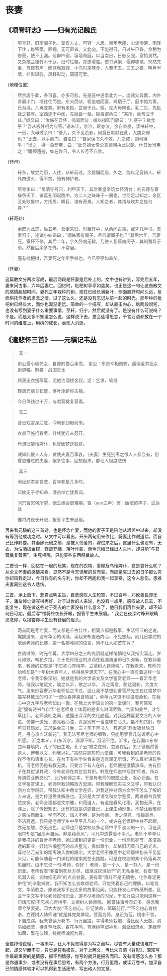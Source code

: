 # 丧妻

## 《项脊轩志》——归有光记魏氏

> 项脊轩，旧南阁子也。室仅方丈，可容一人居。百年老屋，尘泥渗漉，雨泽下注；每移案，顾视，无可置者。又北向，不能得日，日过午已昏。余稍为修葺，使不上漏。前辟四窗，垣墙周庭，以当南日，日影反照，室始洞然。又杂植兰桂竹木于庭，旧时栏楯，亦遂增胜。借书满架，偃仰啸歌，冥然兀坐，万籁有声；而庭堦寂寂，小鸟时来啄食，人至不去。三五之夜，明月半墙，桂影斑驳，风移影动，珊珊可爱。

（地理位置）

> 然余居于此，多可喜，亦多可悲。先是庭中通南北为一。迨诸父异爨，内外多置小门，墙往往而是。东犬西吠，客逾庖而宴，鸡栖于厅。庭中始为篱，已为墙，凡再变矣。家有老妪，尝居于此。妪，先大母婢也，乳二世，先妣抚之甚厚。室西连于中闺，先妣尝一至。妪每谓余曰：”某所，而母立于兹。”妪又曰：”汝姊在吾怀，呱呱而泣；娘以指叩门扉曰：‘儿寒乎？欲食乎？’吾从板外相为应答。”语未毕，余泣，妪亦泣。余自束发，读书轩中，一日，大母过余曰：”吾儿，久不见若影，何竟日默默在此，大类女郎也？”比去，以手阖门，自语曰：”吾家读书久不效，儿之成，则可待乎！”顷之，持一象笏至，曰：”此吾祖太常公宣德间执此以朝，他日汝当用之！”瞻顾遗迹，如在昨日，令人长号不自禁。

（怀母）

> 轩东，故尝为厨，人往，从轩前过。余扃牖而居，久之，能以足音辨人。轩凡四遭火，得不焚，殆有神护者。

> 项脊生曰：”蜀清守丹穴，利甲天下，其后秦皇帝筑女怀清台；刘玄德与曹操争天下，诸葛孔明起陇中。方二人之昧昧于一隅也，世何足以知之，余区区处败屋中，方扬眉、瞬目，谓有奇景。人知之者，其谓与坎井之蛙何异？”

（轩奇处）

> 余既为此志，后五年，吾妻来归，时至轩中，从余问古事，或凭几学书。吾妻归宁，述诸小妹语曰：”闻姊家有阁子，且何谓阁子也？”其后六年，吾妻死，室坏不修。其后二年，余久卧病无聊，乃使人复葺南阁子，其制稍异于前。然自后余多在外，不常居。

> 庭有枇杷树，吾妻死之年所手植也，今已亭亭如盖矣。

（怀妻）

这篇散文分两次写成，最后两段是怀妻是后补上的，文中也有讲到，写完后五年，妻来问古事，六年后妻亡。回忆时，枇杷树亭亭如盖矣。也正是这一句让这首散文的感情超越时间，妻死之年栽种的树，现在已经长满新叶，侧面直抒时间久远，反而烘托作者的思念之情，过了这么久，还是没有忘记从前一起的时光。那年种的枇杷树已经长大，而你也渐渐走远。简单的一个描写，却从直击内心，后两段很短，也没有写到妻子什么重要事情，至轩，归宁，然后就没有了。是没有什么可说吗？不是。而是太多不知道怎么说，这样说下去，更会徒增思念，千言万语都放在一个时间的维度上，用树的成长，表现人消逝。

## 《遣悲怀三首》——元稹记韦丛

> ​						其一
>
> 谢公最小偏怜女，自嫁黔娄百事乖。 谢公：东晋宰相谢安，最偏爱其侄女谢道韫。黔娄：战国贫士
>
> 顾我无衣搜荩箧，泥他沽酒拔金钗。泥：乞求，软缠
>
> 野蔬充膳甘长藿，落叶添薪仰古槐。
>
> 今日俸钱过十万，与君营奠复营斋。

> ​						其二
>
> 昔日戏言身后意，今朝都到眼前来。
>
> 衣裳已施行看尽，针线犹存未忍开。
>
> 尚想旧情怜婢仆，也曾因梦送钱财。
>
> 诚知此恨人人有，贫贱夫妻百事哀。（夫妻）生死别离之恨人人都会有，但曾患难过的夫妻，很多往事，回想起来，都让人极度悲伤

> ​						其三
>
> 闲坐悲君亦自悲，百年都是几多时。
>
> 邓攸无子寻知命，潘岳悼亡犹费词。
>
> 同穴窅冥何所望，他生缘会更难期。窅（yao三声）冥：幽暗的样子，遥远处
>
> 惟将终夜长开眼，报答平生未展眉。

再来看元稹的这三首诗，也是怀念亡妻，而他的妻子正是陪他从艰苦中过来，却没有等到他成功之时。从文中可以看出，开头两句用来作比，将妻比作谢道韫，而自己比作黔娄。其妻嫁元稹之前，是被人怜爱的，嫁过来之后，这里什么也没有，无衣，为沽酒拔金钗，野蔬充膳，落叶作薪，而今元稹已经出人头地，却只能“与君营奠复营斋”，生死相隔，只能买些东西祭奠故人。

二首也一样，回忆在一起的玩笑，现在的衣物，爱屋及乌怜婢仆，哀是哀什么呢？从全文怀妻的感情来看，显然不是今天误解的贫而哀，而应是哀过去的日子那么穷你却陪我走过，今日我有的名与利，你却不再能和我一起享受，这令人悲伤。患难夫妻离别这令人悲伤。

三首，承上启下，悲君点明主旨，自悲感叹人生短暂，不过百年，邓攸善良却无子，潘岳悼亡诗写得再好，对于过世的人来说，也没有一点用，感叹故人已去，不能复生，现在做这些对于死去的亡妻没有什么意义了，他日我们再作夫妻，却不知何日可期。最后写”惟将终夜长开眼，报答平生未展眉。“ 我会在夜深时睁开眼睛思念你，以报答你平生没有舒展的眉头。



> 两首同是写亡妻，而又都是千古佳作，相同点都是叙事，生活细节的述说，娓娓道来，没有华丽的词藻，读起来却直击内心，不免想起，前几日学院的歌诵老师的比赛，第一名那堆砌的语言，岂不让人如芒在背？

>  白驹过隙，时光荏苒，大学四分之三的光阴就这样悄悄地从我指尖溜走。岁月如歌，朝花夕拾，关于恩师授业的点滴在我脑海里却日久弥新。在教师看来，教师的初衷是“不忘初心育桃李，立德树人铸师魂”，在我看来，教师的始终却是“十年树木百年人，终得桃李满天下”。在我心中一直有着这样一位老师，令我印象深刻，她就是我的大学语文及文学鉴赏老师——曹沂华老师。待我以笔赋文，喻之以沂，歌之以华。
> 沂之寓意，豁达温和，大度大气。用来形容曹沂华老师恰之不过，这让我不禁想到曹雪芹先生在红楼梦中描写林黛玉的句子“一双似喜非喜含情目”，单单九字道不尽温暖柔和，在我心中这九字与老师如出一辙。在我上大学语文的第一堂课时，我可算知道“腹有诗书气自华”在老师身上体现的是多么淋漓尽致。气质如美兰，才华阜比仙。老师谈吐之间，透露出深深的文化底蕴，对我这种喜爱文艺的人来说，仿佛一道光，透亮我心弦，真是别有一番滋味在心头。虽不知其龄，却可见其鹤发，三尺讲台三寸舌，三寸笔下育书人，有道是“鹤发银丝映日月，丹心热血沃新花”。我无法写尽老师的细致，只能用寥寥几句诉尽心中所感。
> 沂之本义，山东沂水，源源不断，滔滔不绝。沂水，在我国山东省曲阜县境内，孔子的出生地。孔子云“瞻之在前，忽焉在后。夫子循循然善诱人，博我以文，约我以礼。”虽然只是短短六堂课，可我看到的是老师的孜孜不倦和语重心长。在台下有些学生看来是选修课无所谓，不认真听讲玩手机，可老师仍是有教无类，只要台下有人在听，老师便是激情演绎。古有臣子在其位谋其政，今有老师在其位思其职。韩愈在师说中写到“师者，所以传道受业解惑也”，此乃老师之本，于是有老师的兢兢业业，呕心沥血。在文学鉴赏课上，老师带我领略西方思潮，带我理解现实主义文学，带我认识西方文学巨匠，带我认知中西文学差异，对我这种对西方文学不怎么了解的人来说，是为传道受业解惑也。无论是大学语文和文学鉴赏，两者都令我受益良多。老师全程都温文尔雅，和蔼道人，有道是春风化雨，润物无声。在课上，除了传授知识，还有的就是讲述自己，上课生动形象，不禁让我敬仰之感油然而生。学而不厌，诲人不倦，是为师德。
> 沂之深意，情操高尚，圣洁高远。我只是老师学生中平平凡凡的一个，或许在老师眼中并不起眼，亦无接触，亦无出色。老师也只是学校众多老师中平平淡淡的一个，可在我眼中却是“居高声自远，非是藉秋风”，平凡中透露着不平凡。老师不单单只是我描述的曹沂华老师，她过渡到的更是一份职业，一份高风亮节，圣洁高远的职业，好比浩瀚星河的点点星光，看似渺小，却依旧闪着自己的光点，穿过亿万光年的距离映入你的眼帘。大学老师不像高中老师那样抬头不见低头见，可能伴随着一门课程的结束就在无接触，可是在校园的某个角落再次见面时，由不忘说一句:老师，你好！
> 老师，是一个人，是一群人，是一份职业。老师有着“春蚕到死丝方尽，蜡炬成灰泪始干”的无私奉献，有着“随风潜入夜，润物细无声”的点点甘露，更有着“落红不是无情物，化作春泥更护花”的辛勤哺育。我不知怎么去歌颂老师，只能凭着自己的理解，以笔伐文，华丽歌之。原谅我写不出太多的故事见闻，只能抒发心中所感所想。区区千字文写不尽老师这份职业，道不尽老师的闪光，千言万语只能用这样一句话形容:不忘初心育桃李，立德树人铸师魂。
> 回首往事兮景幻多，感念我师兮梦婆娑。习大大说:“不忘初心，牢记使命，砥砺前行。”“不忘初心育桃李，立德树人铸师魂”就是其完美体现。德高为师，身正为范，桃李不言，下自成蹊。我未曾读万卷书，行万里路，幸得老师栽培，得比阅人无数。涓涓如细流，待含苞吐露，百花争鸣，育满桃李塑神州。潺潺如流水，定绿草如茵，繁花似锦，铸就师魂彻九霄。

全篇抒情说理，一事未写，让人不免觉得是为写之而写，尽管有大量成语堆在一起，却又华而不实，只觉是在看报告。对于上两文，再比朱自清《背影》，深知写作最最重要的是情感，抓不到情感，你写的就只是报告而已。没有情感怎么办？那是你遇事少，或者没有在事后思考，有两个方法，行万里路，或读万卷书，加深自已的情感体验才可以抓得到生活细节，写出动人的文章。